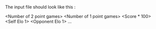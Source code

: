 The input file should look like this :

<Number of 2 point games> <Number of 1 point games>
<Score * 100>
<Self Elo 1> <Opponent Elo 1>
...
<Self Elo n> <Opponent Elo n>
